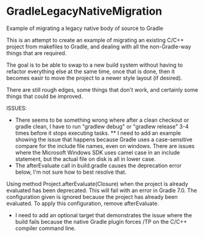 # GradleLegacyNativeMigration
 Example of migrating a legacy native body of source to Gradle

This is an attempt to create an example of migrating an existing C/C++ project from makefiles to Gradle, and dealing with all the non-Gradle-way things that are required.

The goal is to be able to swap to a new build system without having to refactor everything else at the same time, once that is done, then it becomes easir to move the project to a newer style layout (if desired).

There are still rough edges, some things that don't work, and certainly some things that could be improved.


ISSUES:

* There seems to be something wrong where after a clean checkout or gradle clean, I have to run "gradlew debug" or "gradlew release" 3-4 times before it stops executing tasks.
** I need to add an example showing the issue that happens because Gradle uses a case-sensitive compare for the include file names, even on windows.  There are issues where the Microsoft Windows SDK uses camel case in an include statement, but the actual file on disk is all in lower case.
* The afterEvaluate call in build.gradle causes the deprecation error below, I'm not sure how to best resolve that.

Using method Project.afterEvaluate(Closure) when the project is already evaluated has been deprecated. This will fail with an error in Gradle 7.0. The configuration given is ignored because the project has already been evaluated. To apply this configuration, remove afterEvaluate.

* I need to add an optional target that demonstrates the issue where the build fails because the native Gradle plugin forces /TP on the C/C++ compiler command line.
